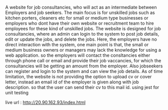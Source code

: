 A website for job consultancies, who will act as an intermediate between Employers and job seekers.
The main focus is for unskilled jobs such as kitchen porters, cleaners etc for small or medium type businesses
  or employers who dont have their own website or recruitment team to hire employees for these kind of unskilled jobs.
The website is designed for job consultancies, where an admin can login to the system to post job details, edit or update the jobs, and delete the jobs.
Here, the employers have no direct interaction with the system, one main point is that, the small or medium business owners or managers may lack the knowledge for 
  using a web application. so the employers will contact the consltancies either through phone call or email and provide their job vaccancies, for which the 
  consultancies will be getting an amount from the employer.
Also jobseekers can register and login to the system and can view the job details. 
As of time limitation, the website is not providing the option to upload cv or cover letter, instead an email id of the employer is given along with job description.
  so that the user can send their cv to this mail id. 
using jest for unit testing


live url : http://20.90.162.93/index.html


